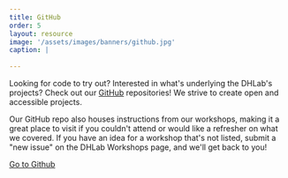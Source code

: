 ```yaml
---
title: GitHub
order: 5
layout: resource
image: '/assets/images/banners/github.jpg'
caption: |
  
---
```


Looking for code to try out? Interested in what's underlying the DHLab's projects? Check out our [GitHub](https://github.com/YaleDHLab) repositories! We strive to create open and accessible projects.

Our GitHub repo also houses instructions from our workshops, making it a great place to visit if you couldn't attend or would like a refresher on what we covered. If you have an idea for a workshop that's not listed, submit a "new issue" on the DHLab Workshops page, and we'll get back to you! 

<a href='https://github.com/YaleDHLab' class='color-button' target='_blank'>Go to Github</a>